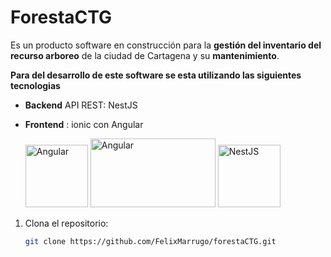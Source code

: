 # ForestaCTG 
Es un producto software en construcción para la **gestión del inventario del recurso arboreo** de la ciudad de Cartagena y su **mantenimiento**.

**Para del desarrollo de este software se esta utilizando las siguientes tecnologias**
- **Backend** API REST: NestJS
- **Frontend** : ionic con Angular

  <img src="https://d33wubrfki0l68.cloudfront.net/49c2be6f2607b5c12dd27f8ecc8521723447975d/f05c5/logo-small.cbbeba89.svg" alt="Angular" width="100" >
  <img src="https://mindsit.net/wp-content/uploads/2018/03/ionic-logo-1.jpeg" alt="Angular" width="200" height="110">
  <img src="https://cdn.freebiesupply.com/logos/large/2x/angular-icon-1-logo-png-transparent.png" alt="NestJS" width="100" height="100">
 


1. Clona el repositorio:
   ```bash
   git clone https://github.com/FelixMarrugo/forestaCTG.git
